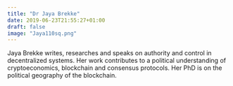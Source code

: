 ```yaml
---
title: "Dr Jaya Brekke"
date: 2019-06-23T21:55:27+01:00
draft: false
image: "Jaya110sq.png"
---
```

Jaya Brekke writes, researches and speaks on authority and control in decentralized systems. Her work contributes to a political understanding of cryptoeconomics, blockchain and consensus protocols. Her PhD is on the political geography of the blockchain.
